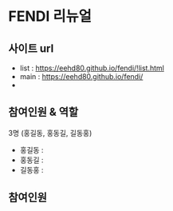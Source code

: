 # FENDI 리뉴얼

## 사이트 url

- list : https://eehd80.github.io/fendi/!list.html
- main : https://eehd80.github.io/fendi/
-

## 참여인원 & 역할

3명 (홍길동, 홍동길, 길동홍)

- 홍길동 :
- 홍동길 :
- 길동홍 :

## 참여인원
